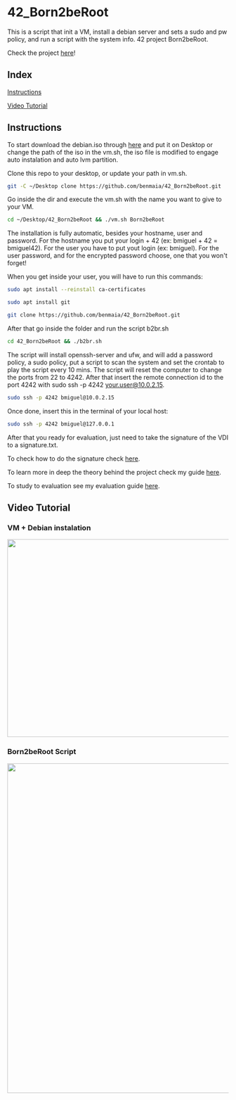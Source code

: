 # 42_Born2beRoot
This is a script that init a VM, install a debian server and sets a sudo and pw policy, and run a script with the system info. 42 project Born2beRoot.

Check the project <a href="https://github.com/benmaia/42_Born2beRoot_Guide" target="_blank">here</a>!

<h2> Index </h2>
<p><a href="#In">
  Instructions
</a></p>
<p><a href="#Tu">
  Video Tutorial
</a></p>

<h2 id="In">Instructions</h2>

To start download the debian.iso through <a href="https://mega.nz/file/sB4ViYSB#piht6sky5mM2dz25Svlcf9Ipj3BGgAUqNkp6OgIaAOg" target="_blank">here</a> and put it on Desktop or change the path of the iso in the vm.sh, the iso file is modified to engage auto instalation and auto lvm partition.

Clone this repo to your desktop, or update your path in vm.sh.
```bash
git -C ~/Desktop clone https://github.com/benmaia/42_Born2beRoot.git
```
Go inside the dir and execute the vm.sh with the name you want to give to your VM.
```bash
cd ~/Desktop/42_Born2beRoot && ./vm.sh Born2beRoot
```


The installation is fully automatic, besides your hostname, user and password.
For the hostname you put your login + 42 (ex: bmiguel + 42 = bmiguel42).
For the user you have to put yout login (ex: bmiguel).
For the user password, and for the encrypted password choose, one that you won't forget!

When you get inside your user, you will have to run this commands:

```bash
sudo apt install --reinstall ca-certificates
```

```bash
sudo apt install git
```

```bash
git clone https://github.com/benmaia/42_Born2beRoot.git
```

After that go inside the folder and run the script b2br.sh


```bash
cd 42_Born2beRoot && ./b2br.sh
```

The script will install openssh-server and ufw, and will add a password policy, a sudo policy, put a script to scan the system and set the crontab to play the script every 10 mins.
The script will reset the computer to change the ports from 22 to 4242.
After that insert the remote connection id to the port 4242 with sudo ssh -p 4242 your.user@10.0.2.15.
```bash
sudo ssh -p 4242 bmiguel@10.0.2.15
```
Once done, insert this in the terminal of your local host:
```bash
sudo ssh -p 4242 bmiguel@127.0.0.1
```
After that you ready for evaluation, just need to take the signature of the VDI to a signature.txt.

To check how to do the signature check <a href="https://github.com/benmaia/42_B2bR/tree/master/Born2beRoot#Signature" target="_blank">here</a>.

To learn more in deep the theory behind the project check my guide <a href="https://github.com/benmaia/42_B2bR/tree/master/Born2beRoot#Set%20the%20basic%20up" target="_blank">here</a>.

To study to evaluation see my evaluation guide <a href="https://github.com/benmaia/42_B2bR/tree/master/Evaluation#Evaluation" target="_blank">here</a>.

<h2 id="Tu">Video Tutorial</h2>

### VM + Debian instalation
<img src="https://cdn.discordapp.com/attachments/461563270411714561/975159407904178236/vm.gif" width="1000" height="450">

### Born2beRoot Script
<img src="https://cdn.discordapp.com/attachments/461563270411714561/975162991022604318/b2br.gif" width="1000" height="750">

